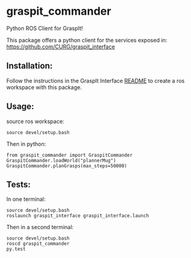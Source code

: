 graspit_commander
=================
Python ROS Client for GraspIt!

This package offers a python client for the services exposed in:
https://github.com/CURG/graspit_interface

Installation:
----------------------------
Follow the instructions in the GraspIt Interface [README](https://github.com/CURG/graspit_interface)
to create a ros workspace with this package.


Usage:
------------------------
source ros workspace:
```
source devel/setup.bash
```

Then in python:
```
from graspit_commander import GraspitCommander
GraspitCommander.loadWorld("plannerMug")
GraspitCommander.planGrasps(max_steps=50000)
```

Tests:
-------------
In one terminal:
```
source devel/setup.bash
roslaunch graspit_interface graspit_interface.launch
```
Then in a second terminal:
```
source devel/setup.bash
roscd graspit_commander
py.test
```
